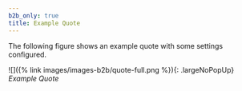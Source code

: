 ```yaml
---
b2b_only: true
title: Example Quote
---
```


The following figure shows an example quote with some settings configured.

![]({% link images/images-b2b/quote-full.png %}){: .largeNoPopUp}
_Example Quote_

